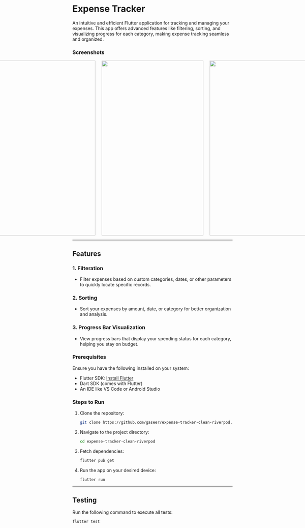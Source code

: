 # Expense Tracker

An intuitive and efficient Flutter application for tracking and managing your expenses. This app offers advanced features like filtering, sorting, and visualizing progress for each category, making expense tracking seamless and organized.

### Screenshots

<div style="display: flex; justify-content: center; gap: 20px;">
  <img src="https://github.com/user-attachments/assets/23945af5-c39b-4536-8fef-25f1006b4ef3" width="320" height="550">
  <img src="https://github.com/user-attachments/assets/bbb24988-03e0-45b3-a567-d49bcc4d5929" width="320" height="550">
  <img src="https://github.com/user-attachments/assets/13f5067b-b2af-4e56-8b67-7f0b87161463" width="320" height="550">
</div>

---

## Features

### 1. **Filteration**
- Filter expenses based on custom categories, dates, or other parameters to quickly locate specific records.

### 2. **Sorting**
- Sort your expenses by amount, date, or category for better organization and analysis.

### 3. **Progress Bar Visualization**
- View progress bars that display your spending status for each category, helping you stay on budget.

### Prerequisites
Ensure you have the following installed on your system:
- Flutter SDK: [Install Flutter](https://flutter.dev/docs/get-started/install)
- Dart SDK (comes with Flutter)
- An IDE like VS Code or Android Studio

### Steps to Run
1. Clone the repository:
   ```bash
   git clone https://github.com/gaseer/expense-tracker-clean-riverpod.git
   ```
2. Navigate to the project directory:
   ```bash
   cd expense-tracker-clean-riverpod
   ```
3. Fetch dependencies:
   ```bash
   flutter pub get
   ```
4. Run the app on your desired device:
   ```bash
   flutter run
   ```

---

## Testing
Run the following command to execute all tests:
```bash
flutter test
```
